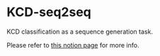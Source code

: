 # KCD-seq2seq
KCD classification as a sequence generation task.

Please refer to [this notion page](https://branched-column-f31.notion.site/ICD-Prediction-as-a-Sequence-Generation-Task-5db9936a9d9a43a3bcbb5ecd156e699b) for more info.
